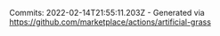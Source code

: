 Commits: 2022-02-14T21:55:11.203Z - Generated via https://github.com/marketplace/actions/artificial-grass
<br>
